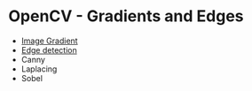 # OpenCV - Gradients and Edges

* [Image Gradient](https://en.wikipedia.org/wiki/Image_gradient)
* [Edge detection](https://en.wikipedia.org/wiki/Edge_detection)
* Canny
* Laplacing
* Sobel


